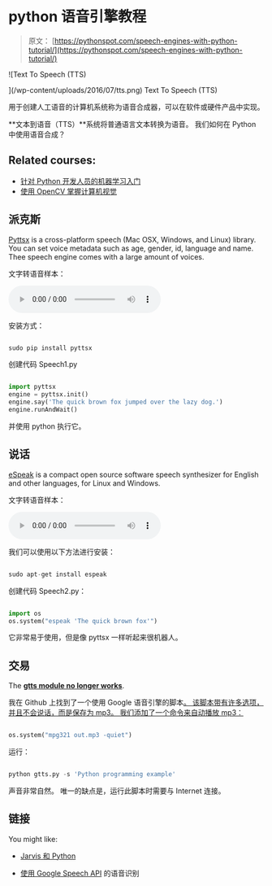 # python 语音引擎教程

> 原文： [https://pythonspot.com/speech-engines-with-python-tutorial/](https://pythonspot.com/speech-engines-with-python-tutorial/)

![Text To Speech (TTS)

](/wp-content/uploads/2016/07/tts.png) Text To Speech (TTS)

用于创建人工语音的计算机系统称为语音合成器，可以在软件或硬件产品中实现。

**文本到语音（TTS）**系统将普通语言文本转换为语音。 我们如何在 Python 中使用语音合成？

## Related courses:


*   [针对 Python 开发人员的机器学习入门](https://gum.co/MnRYU)
*   [使用 OpenCV 掌握计算机视觉](https://gum.co/GQWGG)

## 派克斯

[Pyttsx](https://pypi.python.org/pypi/pyTTS/3.0) is a cross-platform speech (Mac OSX, Windows, and Linux) library. You can set voice metadata such as age, gender, id, language and name. Thee speech engine comes with a large amount of voices.

文字转语音样本：

<audio controls="">Your browser does not support the audio element.</audio>

安装方式：

```py

sudo pip install pyttsx

```

创建代码 Speech1.py

```py

import pyttsx
engine = pyttsx.init()
engine.say('The quick brown fox jumped over the lazy dog.')
engine.runAndWait()

```

并使用 python 执行它。

## 说话

[eSpeak](https://espeak.sourceforge.net/) is a compact open source software speech synthesizer for English and other languages, for Linux and Windows.

文字转语音样本：

<audio controls="">Your browser does not support the audio element.</audio>

我们可以使用以下方法进行安装：

```py

sudo apt-get install espeak

```

创建代码 Speech2.py：

```py

import os
os.system("espeak 'The quick brown fox'")

```

它非常易于使用，但是像 pyttsx 一样听起来很机器人。

## 交易

The [**gtts module no longer works**](https://stackoverflow.com/questions/9893175/google-text-to-speech-api).

我在 Github 上找到了一个使用 Google 语音引擎的脚本[。 该脚本带有许多选项，并且不会说话，而是保存为 mp3。 我们添加了一个命令来自动播放 mp3：](https://github.com/pndurette/gTTS)

```py

os.system("mpg321 out.mp3 -quiet")

```

运行：

```py

python gtts.py -s 'Python programming example'

```

声音非常自然。 唯一的缺点是，运行此脚本时需要与 Internet 连接。

## 链接

You might like:

*   [Jarvis 和 Python](https://pythonspot.com/personal-assistant-jarvis-in-python/)

*   [使用 Google Speech API](https://pythonspot.com/speech-recognition-using-google-speech-api/) 的语音识别